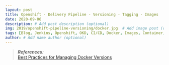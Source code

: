 ```yaml
---
layout: post
title: Openshift - Delivery Pipeline - Versioning - Tagging - Images
date: 2020-09-06
description: # Add post description (optional)
img: 2019/openshift-pipeline-versioning/docker.jpg  # Add image post (optional)
tags: [Blog, Jenkins, Openshift, OKD, CI/CD, Docker, Images, Container, Release, Versioning, Tagging]
author: # Add name author (optional)
---
```








> **_References:_**  
>   [Best Practices for Managing Docker Versions](https://www.youtube.com/watch?v=MqsG9-HEcTw) 
